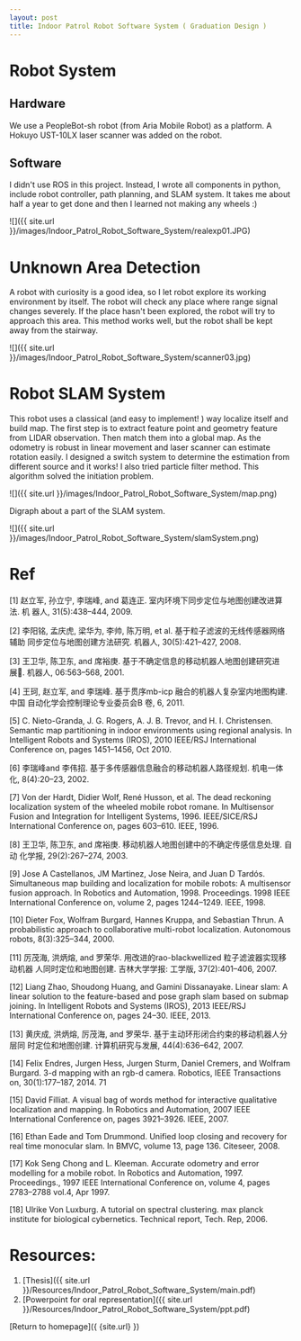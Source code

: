 ```yaml
---
layout: post
title: Indoor Patrol Robot Software System ( Graduation Design )
---
```


# Robot System

## Hardware

We use a PeopleBot-sh robot (from Aria Mobile Robot) as a platform. A Hokuyo UST-10LX laser scanner was added on the robot. 

## Software

I didn't use ROS in this project. Instead, I wrote all components in python, include robot controller, path planning, and SLAM system. It takes me about half a year to get done and then I learned not making any wheels :)


![]({{ site.url }}/images/Indoor_Patrol_Robot_Software_System/realexp01.JPG)

# Unknown Area Detection

A robot with curiosity is a good idea, so I let robot explore its working environment by itself. The robot will check any place where range signal changes severely. If the place hasn't been explored, the robot will try to approach this area. This method works well, but the robot shall be kept away from the stairway.

![]({{ site.url }}/images/Indoor_Patrol_Robot_Software_System/scanner03.jpg)

# Robot SLAM System

This robot uses a classical (and easy to implement! ) way localize itself and build map. The first step is to extract feature point and geometry feature from LIDAR observation. Then match them into a global map. As the odometry is robust in
 linear movement and laser scanner can estimate rotation easily. I designed a switch system to determine the estimation from different source and it works! I also tried particle filter method. This algorithm solved the initiation problem.

![]({{ site.url }}/images/Indoor_Patrol_Robot_Software_System/map.png)

Digraph about a part of the SLAM system.

![]({{ site.url }}/images/Indoor_Patrol_Robot_Software_System/slamSystem.png)



#  Ref

[1] 赵立军, 孙立宁, 李瑞峰, and 葛连正. 室内环境下同步定位与地图创建改进算法. 机
器人, 31(5):438–444, 2009.

[2] 李阳铭, 孟庆虎, 梁华为, 李帅, 陈万明, et al. 基于粒子滤波的无线传感器网络辅助
同步定位与地图创建方法研究. 机器人, 30(5):421–427, 2008.

[3] 王卫华, 陈卫东, and 席裕庚. 基于不确定信息的移动机器人地图创建研究进展.
机器人, 06:563–568, 2001.

[4] 王珂, 赵立军, and 李瑞峰. 基于贯序mb-icp 融合的机器人复杂室内地图构建. 中国
自动化学会控制理论专业委员会B 卷, 6, 2011.

[5] C. Nieto-Granda, J. G. Rogers, A. J. B. Trevor, and H. I. Christensen. Semantic map
partitioning in indoor environments using regional analysis. In Intelligent Robots and
Systems (IROS), 2010 IEEE/RSJ International Conference on, pages 1451–1456, Oct
2010.

[6] 李瑞峰and 李伟招. 基于多传感器信息融合的移动机器人路径规划. 机电一体化,
8(4):20–23, 2002.

[7] Von der Hardt, Didier Wolf, René Husson, et al. The dead reckoning localization
system of the wheeled mobile robot romane. In Multisensor Fusion and Integration
for Intelligent Systems, 1996. IEEE/SICE/RSJ International Conference on, pages
603–610. IEEE, 1996.

[8] 王卫华, 陈卫东, and 席裕庚. 移动机器人地图创建中的不确定传感信息处理. 自动
化学报, 29(2):267–274, 2003.

[9] Jose A Castellanos, JM Martinez, Jose Neira, and Juan D Tardós. Simultaneous
map building and localization for mobile robots: A multisensor fusion approach. In
Robotics and Automation, 1998. Proceedings. 1998 IEEE International Conference
on, volume 2, pages 1244–1249. IEEE, 1998.

[10] Dieter Fox, Wolfram Burgard, Hannes Kruppa, and Sebastian Thrun. A probabilistic
approach to collaborative multi-robot localization. Autonomous robots, 8(3):325–344,
2000.

[11] 厉茂海, 洪炳熔, and 罗荣华. 用改进的rao-blackwellized 粒子滤波器实现移动机器
人同时定位和地图创建. 吉林大学学报: 工学版, 37(2):401–406, 2007.

[12] Liang Zhao, Shoudong Huang, and Gamini Dissanayake. Linear slam: A linear
solution to the feature-based and pose graph slam based on submap joining. In
Intelligent Robots and Systems (IROS), 2013 IEEE/RSJ International Conference
on, pages 24–30. IEEE, 2013.

[13] 黄庆成, 洪炳熔, 厉茂海, and 罗荣华. 基于主动环形闭合约束的移动机器人分层同
时定位和地图创建. 计算机研究与发展, 44(4):636–642, 2007.

[14] Felix Endres, Jurgen Hess, Jurgen Sturm, Daniel Cremers, and Wolfram Burgard.
3-d mapping with an rgb-d camera. Robotics, IEEE Transactions on, 30(1):177–187,
2014.
71

[15] David Filliat. A visual bag of words method for interactive qualitative localization
and mapping. In Robotics and Automation, 2007 IEEE International Conference on,
pages 3921–3926. IEEE, 2007.

[16] Ethan Eade and Tom Drummond. Unified loop closing and recovery for real time
monocular slam. In BMVC, volume 13, page 136. Citeseer, 2008.

[17] Kok Seng Chong and L. Kleeman. Accurate odometry and error modelling for a mobile
robot. In Robotics and Automation, 1997. Proceedings., 1997 IEEE International
Conference on, volume 4, pages 2783–2788 vol.4, Apr 1997.

[18] Ulrike Von Luxburg. A tutorial on spectral clustering. max planck institute for
biological cybernetics. Technical report, Tech. Rep, 2006.


# Resources:

1. [Thesis]({{ site.url }}/Resources/Indoor_Patrol_Robot_Software_System/main.pdf)
2. [Powerpoint for oral representation]({{ site.url }}/Resources/Indoor_Patrol_Robot_Software_System/ppt.pdf)



[Return to homepage]({ {site.url} })

